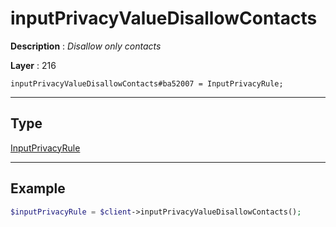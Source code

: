# inputPrivacyValueDisallowContacts

**Description** : *Disallow only contacts*

**Layer** : 216

```tl
inputPrivacyValueDisallowContacts#ba52007 = InputPrivacyRule;
```

---

## Type

[InputPrivacyRule](type/InputPrivacyRule)

---

## Example

```php
$inputPrivacyRule = $client->inputPrivacyValueDisallowContacts();
```